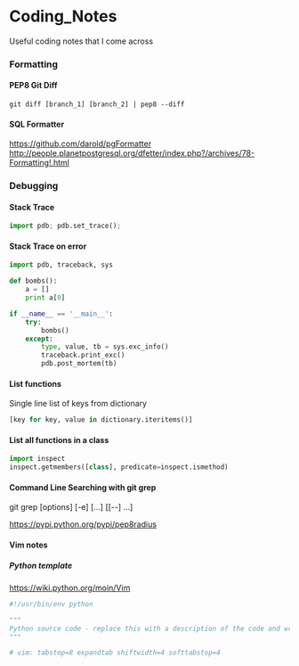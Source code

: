 # Coding_Notes
Useful coding notes that I come across

### Formatting

#### PEP8 Git Diff

```
git diff [branch_1] [branch_2] | pep8 --diff
```

#### SQL Formatter

https://github.com/darold/pgFormatter
http://people.planetpostgresql.org/dfetter/index.php?/archives/78-Formatting!.html
### Debugging

#### Stack Trace
```python
import pdb; pdb.set_trace(); 
```
#### Stack Trace on error

```python
import pdb, traceback, sys

def bombs():
    a = []
    print a[0]

if __name__ == '__main__':
    try:
        bombs()
    except:
        type, value, tb = sys.exc_info()
        traceback.print_exc()
        pdb.post_mortem(tb)
```

#### List functions
Single line list of keys from dictionary
```python
[key for key, value in dictionary.iteritems()]
```
#### List all functions in a class
```python
import inspect
inspect.getmembers([class], predicate=inspect.ismethod)
```

#### Command Line Searching with git grep

git grep [options] [-e] <pattern> [<rev>...] [[--] <path>...]

<!---
run as root -s
exit root run 'exit'
import timeit #time functions
http://beyondgrep.com/ for grep text search tool
-->

https://pypi.python.org/pypi/pep8radius
#### Vim notes

##### Python template

https://wiki.python.org/moin/Vim

```python
#!/usr/bin/env python

"""
Python source code - replace this with a description of the code and write the code below this text.
"""

# vim: tabstop=8 expandtab shiftwidth=4 softtabstop=4
```
